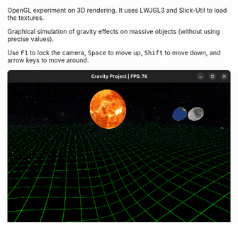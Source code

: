 OpenGL experiment on 3D rendering. It uses LWJGL3 and Slick-Util to load the textures.

Graphical simulation of gravity effects on massive objects (without using precise values).

Use <kbd>F1</kbd> to lock the camera, <kbd>Space</kbd> to move up, <kbd>Shift</kbd> to move down, and arrow keys to move around.

<img src="assets/screen.png">
